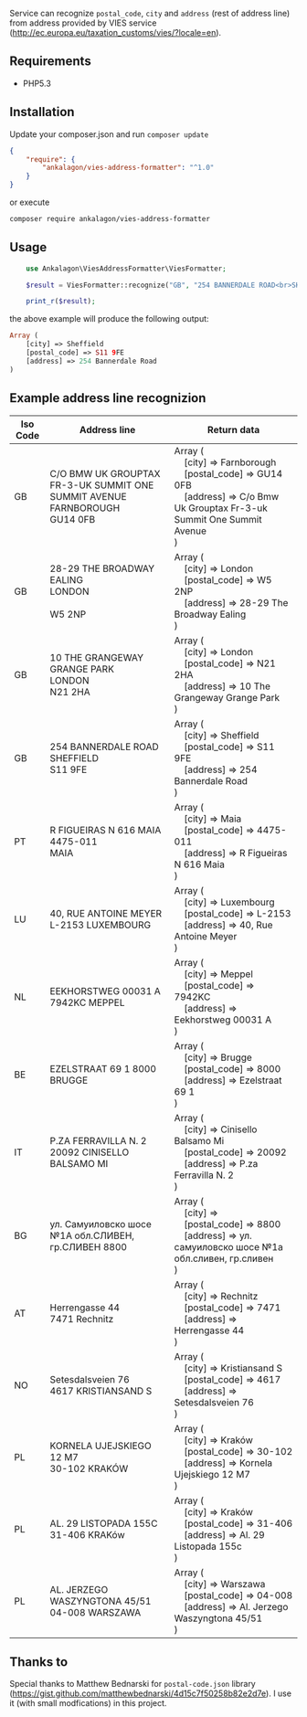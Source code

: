 Service can recognize ``postal_code``, ``city`` and ``address`` (rest of address line) from address provided by VIES service (http://ec.europa.eu/taxation_customs/vies/?locale=en).

Requirements
------------

* PHP5.3

Installation
------------

Update your composer.json and run `composer update`

``` json
{
    "require": {
        "ankalagon/vies-address-formatter": "^1.0"
    }
}
```

or execute

``` bash
composer require ankalagon/vies-address-formatter
```

Usage
------------

``` php
    use Ankalagon\ViesAddressFormatter\ViesFormatter;

    $result = ViesFormatter::recognize("GB", "254 BANNERDALE ROAD<br>SHEFFIELD<br>S11 9FE");

    print_r($result);
```

the above example will produce the following output:

``` php
Array (
    [city] => Sheffield
    [postal_code] => S11 9FE
    [address] => 254 Bannerdale Road
)
```

Example address line recognizion
------------

| Iso Code  | Address line | Return data |
| ------------- | ------------- | ------------- |
| GB | C/O BMW UK GROUPTAX FR-3-UK SUMMIT ONE SUMMIT AVENUE<br>FARNBOROUGH<br>GU14 0FB | Array (<br>    &nbsp;&nbsp;&nbsp;&nbsp;[city] => Farnborough<br>    &nbsp;&nbsp;&nbsp;&nbsp;[postal_code] => GU14 0FB<br>    &nbsp;&nbsp;&nbsp;&nbsp;[address] => C/o Bmw Uk Grouptax Fr-3-uk Summit One Summit Avenue<br>)<br> |
| GB | 28-29 THE BROADWAY<br>EALING<br>LONDON<br><br>W5 2NP | Array (<br>    &nbsp;&nbsp;&nbsp;&nbsp;[city] => London<br>    &nbsp;&nbsp;&nbsp;&nbsp;[postal_code] => W5 2NP<br>    &nbsp;&nbsp;&nbsp;&nbsp;[address] => 28-29 The Broadway Ealing<br>)<br> |
| GB | 10 THE GRANGEWAY<br>GRANGE PARK<br>LONDON<br>N21 2HA | Array (<br>    &nbsp;&nbsp;&nbsp;&nbsp;[city] => London<br>    &nbsp;&nbsp;&nbsp;&nbsp;[postal_code] => N21 2HA<br>    &nbsp;&nbsp;&nbsp;&nbsp;[address] => 10 The Grangeway Grange Park<br>)<br> |
| GB | 254 BANNERDALE ROAD<br>SHEFFIELD<br>S11 9FE | Array (<br>    &nbsp;&nbsp;&nbsp;&nbsp;[city] => Sheffield<br>    &nbsp;&nbsp;&nbsp;&nbsp;[postal_code] => S11 9FE<br>    &nbsp;&nbsp;&nbsp;&nbsp;[address] => 254 Bannerdale Road<br>)<br> |
| PT | R FIGUEIRAS N 616 MAIA<br>4475-011<br>MAIA | Array (<br>    &nbsp;&nbsp;&nbsp;&nbsp;[city] => Maia<br>    &nbsp;&nbsp;&nbsp;&nbsp;[postal_code] => 4475-011<br>    &nbsp;&nbsp;&nbsp;&nbsp;[address] => R Figueiras N 616 Maia<br>)<br> |
| LU | 40, RUE ANTOINE MEYER L-2153  LUXEMBOURG | Array (<br>    &nbsp;&nbsp;&nbsp;&nbsp;[city] => Luxembourg<br>    &nbsp;&nbsp;&nbsp;&nbsp;[postal_code] => L-2153<br>    &nbsp;&nbsp;&nbsp;&nbsp;[address] => 40, Rue Antoine Meyer<br>)<br> |
| NL |  EEKHORSTWEG 00031 A 7942KC MEPPEL  | Array (<br>    &nbsp;&nbsp;&nbsp;&nbsp;[city] => Meppel<br>    &nbsp;&nbsp;&nbsp;&nbsp;[postal_code] => 7942KC<br>    &nbsp;&nbsp;&nbsp;&nbsp;[address] => Eekhorstweg 00031 A<br>)<br> |
| BE | EZELSTRAAT 69 1 8000  BRUGGE | Array (<br>    &nbsp;&nbsp;&nbsp;&nbsp;[city] => Brugge<br>    &nbsp;&nbsp;&nbsp;&nbsp;[postal_code] => 8000<br>    &nbsp;&nbsp;&nbsp;&nbsp;[address] => Ezelstraat 69 1<br>)<br> |
| IT | P.ZA FERRAVILLA N. 2  20092 CINISELLO BALSAMO MI  | Array (<br>    &nbsp;&nbsp;&nbsp;&nbsp;[city] => Cinisello Balsamo Mi<br>    &nbsp;&nbsp;&nbsp;&nbsp;[postal_code] => 20092<br>    &nbsp;&nbsp;&nbsp;&nbsp;[address] => P.za Ferravilla N. 2<br>)<br> |
| BG | ул. Самуиловско шосе  №1А обл.СЛИВЕН, гр.СЛИВЕН 8800 | Array (<br>    &nbsp;&nbsp;&nbsp;&nbsp;[city] => <br>    &nbsp;&nbsp;&nbsp;&nbsp;[postal_code] => 8800<br>    &nbsp;&nbsp;&nbsp;&nbsp;[address] => ул. самуиловско шосе  №1а обл.сливен, гр.сливен<br>)<br> |
| AT | Herrengasse 44<br>7471 Rechnitz | Array (<br>    &nbsp;&nbsp;&nbsp;&nbsp;[city] => Rechnitz<br>    &nbsp;&nbsp;&nbsp;&nbsp;[postal_code] => 7471<br>    &nbsp;&nbsp;&nbsp;&nbsp;[address] => Herrengasse 44<br>)<br> |
| NO | Setesdalsveien 76<br>4617 KRISTIANSAND S | Array (<br>    &nbsp;&nbsp;&nbsp;&nbsp;[city] => Kristiansand S<br>    &nbsp;&nbsp;&nbsp;&nbsp;[postal_code] => 4617<br>    &nbsp;&nbsp;&nbsp;&nbsp;[address] => Setesdalsveien 76<br>)<br> |
| PL | KORNELA UJEJSKIEGO 12 M7<br>30-102 KRAKÓW | Array (<br>    &nbsp;&nbsp;&nbsp;&nbsp;[city] => Kraków<br>    &nbsp;&nbsp;&nbsp;&nbsp;[postal_code] => 30-102<br>    &nbsp;&nbsp;&nbsp;&nbsp;[address] => Kornela Ujejskiego 12 M7<br>)<br> |
| PL | AL. 29 LISTOPADA 155C<br>31-406 KRAKów | Array (<br>    &nbsp;&nbsp;&nbsp;&nbsp;[city] => Kraków<br>    &nbsp;&nbsp;&nbsp;&nbsp;[postal_code] => 31-406<br>    &nbsp;&nbsp;&nbsp;&nbsp;[address] => Al. 29 Listopada 155c<br>)<br> |
| PL | AL. JERZEGO WASZYNGTONA 45/51<br>04-008 WARSZAWA | Array (<br>    &nbsp;&nbsp;&nbsp;&nbsp;[city] => Warszawa<br>    &nbsp;&nbsp;&nbsp;&nbsp;[postal_code] => 04-008<br>    &nbsp;&nbsp;&nbsp;&nbsp;[address] => Al. Jerzego Waszyngtona 45/51<br>)<br> |

Thanks to
------------

Special thanks to Matthew Bednarski for ``postal-code.json`` library (https://gist.github.com/matthewbednarski/4d15c7f50258b82e2d7e). I use it (with small modfications) in this project.
